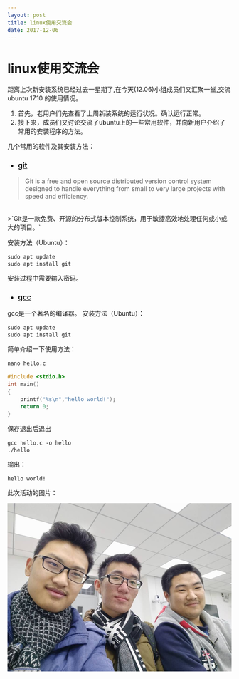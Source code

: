 ```yaml
---
layout: post
title: linux使用交流会
date: 2017-12-06
---
```

# linux使用交流会
距离上次新安装系统已经过去一星期了,在今天(12.06)小组成员们又汇聚一堂,交流ubuntu 17.10 的使用情况。

1. 首先，老用户们先查看了上周新装系统的运行状况。确认运行正常。
2. 接下来，成员们又讨论交流了ubuntu上的一些常用软件，并向新用户介绍了常用的安装程序的方法。

几个常用的软件及其安装方法：
* ### [git](https://git-scm.com/)
>Git is a free and open source distributed version control system designed to handle everything from small to very large projects with speed and efficiency.
</br>
>`Git是一款免费、开源的分布式版本控制系统，用于敏捷高效地处理任何或小或大的项目。`

安装方法（Ubuntu）：
``` shell
sudo apt update
sudo apt install git
```
安装过程中需要输入密码。
* ### [gcc](https://gcc.gnu.org/)

gcc是一个著名的编译器。
安装方法（Ubuntu）：
``` shell
sudo apt update
sudo apt install git
```
简单介绍一下使用方法：
``` shell
nano hello.c
```
``` C
#include <stdio.h>
int main()
{
    printf("%s\n","hello world!");
    return 0;
}
```
保存退出后退出
``` shell
gcc hello.c -o hello
./hello
```
输出：
``` shell
hello world!
```
此次活动的图片：

![图片正在加载中](https://raw.githubusercontent.com/sduphylug/sduphylug.github.io/master/_posts/_imag/223.jpg)